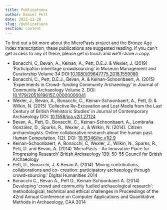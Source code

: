 ```yaml
---
title: Publications
author: Daniel Pett
date: 2022-11-28
slug: /publications
section: content
---
```

To find out a bit more about the MicroPasts project and the Bronze Age Index transcription, these publications are suggested reading. If you can't get access to any of these, please get in touch and we'll share a copy.

* Bonacchi, C, Bevan, A., Keinan, A., Pett, D.E.J. & Wexler, J. (2019) ‘Participation inheritage crowdsourcing’ in Museum Management and Curatorship Volume 34 DOI:[10.1080/09647775.2018.1559080](https://www.tandfonline.com/doi/abs/10.1080/09647775.2018.1559080?journalCode=rmmc20)
* Bonacchi, C., Pett, D.E.J., Bevan, A. & Keinan-Schoonbaert, A. (2015) ‘Experiments in Crowd- funding Community Archaeology’ in Journal of Community Archaeology Volume 2. DOI: [10.1179/2051819615Z.00000000041](https://www.tandfonline.com/doi/abs/10.1179/2051819615Z.00000000041?journalCode=ycah20)
* Wexler, J., Bevan, A., Bonacchi, C., Keinan-Schoonbaert, A., Pett, D. & Wilkin, N. (2015) ‘Collective Re-Excavation and Lost Media from the Last Century of British Prehistoric Studies’ in Journal of Contemporary Archaeology DOI: [10.1558/jca.v2i1.27124](https://journal.equinoxpub.com/JCA/article/view/10497)
* Bevan, A., Pett, D., Bonacchi, C., Keinan-Schoonbaert, A., Lombraña González, D., Sparks, R., Wexler, J., & Wilkin, N. (2014). Citizen archaeologists. Online collaborative research about the human past. Human Computation, 1(2). DOI: [10.15346/hc.v1i2.9](https://doi.org/10.15346/hc.v1i2.9)
* Keinan-Schoonbaert, A, Bonacchi, C, Wexler, J., Wilkin, N., Sparks, R., Pett, D. and Bevan, A. (2014) ‘MicroPasts - An Innovative Place for Progressing Research’ British Archaeology 139: 50-55 Council for British Archaeology
* Pett, D., Bonacchi, J. & Bevan A. (2014) ‘Mixing contributions, collaborations and co- creation: participatory archaeology through crowd-sourcing.’ Digital Humanities 2014
* Bonacchi C., Bevan A., Pett D., Keinan-Schoonbaert A. (2014) Developing 'crowd and community fuelled archaeological research': methodological, technical and ethical challenges in Proceedings of the 42nd Annual Conference on Computer Applications and Quantitative Methods in Archaeology, CAA 2014
